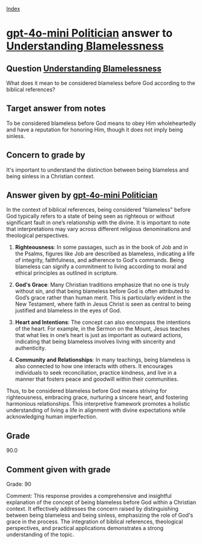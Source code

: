 
[Index](../../index.md)
# [gpt-4o-mini Politician](../../answering_models/gpt-4o-mini_Politician.md) answer to [Understanding Blamelessness](../../questions/Understanding_Blamelessness.md)

## Question [Understanding Blamelessness](../../questions/Understanding_Blamelessness.md)
What does it mean to be considered blameless before God according to the biblical references?

## Target answer from notes
To be considered blameless before God means to obey Him wholeheartedly and have a reputation for honoring Him, though it does not imply being sinless.

## Concern to grade by
It's important to understand the distinction between being blameless and being sinless in a Christian context.

## Answer given by [gpt-4o-mini Politician](../../answering_models/gpt-4o-mini_Politician.md)
In the context of biblical references, being considered "blameless" before God typically refers to a state of being seen as righteous or without significant fault in one’s relationship with the divine. It is important to note that interpretations may vary across different religious denominations and theological perspectives.

1. **Righteousness**: In some passages, such as in the book of Job and in the Psalms, figures like Job are described as blameless, indicating a life of integrity, faithfulness, and adherence to God's commands. Being blameless can signify a commitment to living according to moral and ethical principles as outlined in scripture.

2. **God's Grace**: Many Christian traditions emphasize that no one is truly without sin, and that being blameless before God is often attributed to God’s grace rather than human merit. This is particularly evident in the New Testament, where faith in Jesus Christ is seen as central to being justified and blameless in the eyes of God.

3. **Heart and Intentions**: The concept can also encompass the intentions of the heart. For example, in the Sermon on the Mount, Jesus teaches that what lies in one’s heart is just as important as outward actions, indicating that being blameless involves living with sincerity and authenticity.

4. **Community and Relationships**: In many teachings, being blameless is also connected to how one interacts with others. It encourages individuals to seek reconciliation, practice kindness, and live in a manner that fosters peace and goodwill within their communities.

Thus, to be considered blameless before God means striving for righteousness, embracing grace, nurturing a sincere heart, and fostering harmonious relationships. This interpretive framework promotes a holistic understanding of living a life in alignment with divine expectations while acknowledging human imperfection.

## Grade
90.0

## Comment given with grade
Grade: 90

Comment: This response provides a comprehensive and insightful explanation of the concept of being blameless before God within a Christian context. It effectively addresses the concern raised by distinguishing between being blameless and being sinless, emphasizing the role of God's grace in the process. The integration of biblical references, theological perspectives, and practical applications demonstrates a strong understanding of the topic.
